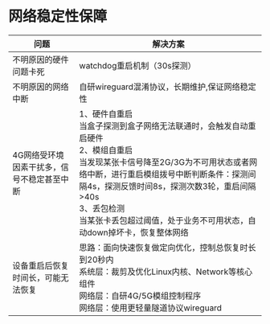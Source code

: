 # 网络稳定性保障

| 问题                                       | 解决方案                                                     |
| ------------------------------------------ | ------------------------------------------------------------ |
| 不明原因的硬件问题卡死                     | watchdog重启机制（30s探测）                                  |
| 不明原因的网络中断                         | 自研wireguard混淆协议，长期维护,保证网络稳定性 |
| 4G网络受环境因素干扰多，信号不稳定甚至中断 | 1、硬件自重启<br>当盒子探测到盒子网络无法联通时，会触发自动重启硬件<br>2、模组自重启<br>当发现某张卡信号降至2G/3G为不可用状态或者网络中断，进行重启模组拨号中断判断条件：探测间隔4s，探测反馈时间8s，探测次数3轮，重启间隔>40s<br>3、丢包检测<br>当某张卡丢包超过阈值，处于业务不可用状态，自动down掉坏卡，恢复整体网络 |
| 设备重启后恢复时间长，可能无法恢复         | 思路：面向快速恢复做定向优化，控制总恢复时长到20秒内<br>系统层：裁剪及优化Linux内核、Network等核心组件<br>网络层：自研4G/5G模组控制程序<br>网络层：使用更轻量隧道协议wireguard |



